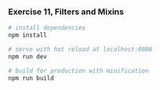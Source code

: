 ### Exercise 11, Filters and Mixins

``` bash
# install dependencies
npm install

# serve with hot reload at localhost:8080
npm run dev

# build for production with minification
npm run build
```